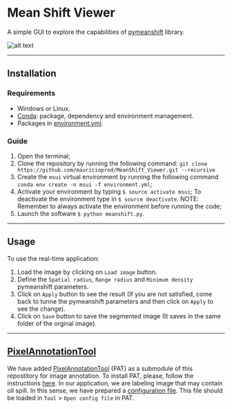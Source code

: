# Mean Shift Viewer
A simple GUI to explore the capabilities of [pymeanshift](https://github.com/fjean/pymeanshift) library.

![alt text](https://github.com/mauricioprod/MeanShift_Viewer/blob/main/figs/interface_example.png?raw=true)

----
## Installation

### Requirements
* Windows or Linux.
* [Conda](https://conda.io/docs/user-guide/install/index.html): package, dependency and environment management.
* Packages in [environment.yml](https://github.com/mauricioprod/MeanShift_Viewer/blob/main/environment.yml).

### Guide

1. Open the terminal;
2. Clone the repository by running the following command: `git clone https://github.com/mauricioprod/MeanShift_Viewer.git --recursive`
3. Create the `msui` virtual environment by running
the following command `conda env create -n msui -f environment.yml`;
4. Activate your environment by typing `$ source activate msui`;
To deactivate the environment type in `$ source deactivate`.
NOTE: Remember to always activate the environment before running the code;
5. Launch the software `$ python meanshift.py`.

----
## Usage
To use the real-time application:

1. Load the image by clicking on `Load image` button.
2. Define the `Spatial radius`, `Range radius` and `Minimum density` pymeanshift parameters.
3. Click on `Apply` button to see the result (If you are not satisfied, come back to tunne the pymeanshift parameters and then click on `Apply` to see the change).
4. Click on `Save` button to save the segmented image (It saves in the same folder of the orginal image).

----
## [PixelAnnotationTool](https://github.com/abreheret/PixelAnnotationTool)
We have added [PixelAnnotationTool](https://github.com/abreheret/PixelAnnotationTool) (PAT) as a submodule of this repostitory for image annotation.
To install PAT, please, follow the instructions [here](https://github.com/abreheret/PixelAnnotationTool/tree/master/scripts_to_build).
In our application, we are labeling image that may contain oil spill. In this sense, we have prepared a [configuration file](https://github.com/mauricioprod/MeanShift_Viewer/blob/main/oil_detect_classes.json).
This file should be loaded in `Tool` > `Open config file` in PAT.